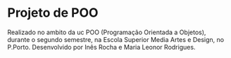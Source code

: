 # Projeto de POO

Realizado no ambito da uc POO (Programação Orientada a Objetos), durante o segundo semestre, na Escola Superior Media Artes e Design, no P.Porto. Desenvolvido por Inês Rocha e Maria Leonor Rodrigues.
